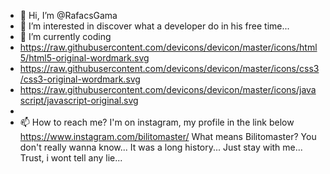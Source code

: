 - 👋 Hi, I’m @RafacsGama
- 👀 I’m interested in discover what a developer do in his free time...
- 🌱 I’m currently coding 
- https://raw.githubusercontent.com/devicons/devicon/master/icons/html5/html5-original-wordmark.svg
- https://raw.githubusercontent.com/devicons/devicon/master/icons/css3/css3-original-wordmark.svg
- https://raw.githubusercontent.com/devicons/devicon/master/icons/javascript/javascript-original.svg
- 
- 📫 How to reach me? I'm on instagram, my profile in the link below
https://www.instagram.com/bilitomaster/
What means Bilitomaster? You don't really wanna know... It was a long history... Just stay with me... Trust, i wont tell any lie...

<!---
RafacsGama/RafacsGama is a ✨ special ✨ repository because its `README.md` (this file) appears on your GitHub profile.
You can click the Preview link to take a look at your changes.
--->
